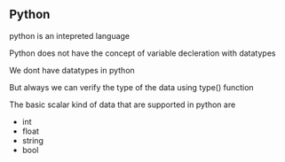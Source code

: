 ## Python 

python is an intepreted language

Python does not have the concept of variable decleration with datatypes

We dont have datatypes in python

But always we can verify the type of the data using type() function

The basic scalar kind of data that are supported in python are

* int
* float
* string
* bool